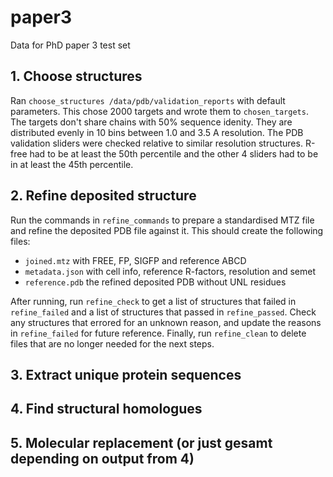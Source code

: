 # paper3

Data for PhD paper 3 test set

## 1. Choose structures

Ran `choose_structures /data/pdb/validation_reports` with default parameters.
This chose 2000 targets and wrote them to `chosen_targets`.
The targets don't share chains with 50% sequence idenity.
They are distributed evenly in 10 bins between 1.0 and 3.5 A resolution.
The PDB validation sliders were checked
relative to similar resolution structures.
R-free had to be at least the 50th percentile
and the other 4 sliders had to be in at least the 45th percentile.

## 2. Refine deposited structure

Run the commands in `refine_commands` to prepare a standardised MTZ file
and refine the deposited PDB file against it.
This should create the following files:

- `joined.mtz` with FREE, FP, SIGFP and reference ABCD
- `metadata.json` with cell info, reference R-factors, resolution and semet
- `reference.pdb` the refined deposited PDB without UNL residues

After running, run `refine_check`
to get a list of structures that failed in `refine_failed`
and a list of structures that passed in `refine_passed`.
Check any structures that errored for an unknown reason,
and update the reasons in `refine_failed` for future reference.
Finally, run `refine_clean` to delete files
that are no longer needed for the next steps.

## 3. Extract unique protein sequences

## 4. Find structural homologues

## 5. Molecular replacement (or just gesamt depending on output from 4)
